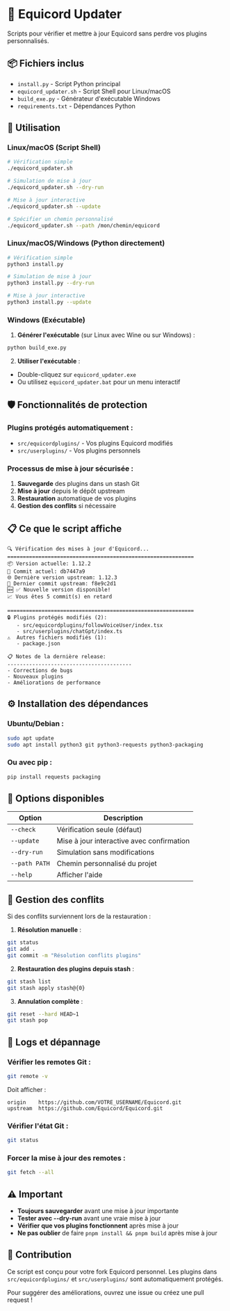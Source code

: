 # 🔄 Equicord Updater

Scripts pour vérifier et mettre à jour Equicord sans perdre vos plugins personnalisés.

## 📦 Fichiers inclus

- `install.py` - Script Python principal
- `equicord_updater.sh` - Script Shell pour Linux/macOS  
- `build_exe.py` - Générateur d'exécutable Windows
- `requirements.txt` - Dépendances Python

## 🚀 Utilisation

### Linux/macOS (Script Shell)

```bash
# Vérification simple
./equicord_updater.sh

# Simulation de mise à jour
./equicord_updater.sh --dry-run

# Mise à jour interactive
./equicord_updater.sh --update

# Spécifier un chemin personnalisé
./equicord_updater.sh --path /mon/chemin/equicord
```

### Linux/macOS/Windows (Python directement)

```bash
# Vérification simple
python3 install.py

# Simulation de mise à jour
python3 install.py --dry-run

# Mise à jour interactive
python3 install.py --update
```

### Windows (Exécutable)

1. **Générer l'exécutable** (sur Linux avec Wine ou sur Windows) :
```bash
python build_exe.py
```

2. **Utiliser l'exécutable** :
- Double-cliquez sur `equicord_updater.exe`
- Ou utilisez `equicord_updater.bat` pour un menu interactif

## 🛡️ Fonctionnalités de protection

### Plugins protégés automatiquement :
- `src/equicordplugins/` - Vos plugins Equicord modifiés
- `src/userplugins/` - Vos plugins personnels

### Processus de mise à jour sécurisée :
1. **Sauvegarde** des plugins dans un stash Git
2. **Mise à jour** depuis le dépôt upstream
3. **Restauration** automatique de vos plugins
4. **Gestion des conflits** si nécessaire

## 📋 Ce que le script affiche

```
🔍 Vérification des mises à jour d'Equicord...
============================================================
📦 Version actuelle: 1.12.2
📝 Commit actuel: db7447a9
🌐 Dernière version upstream: 1.12.3
📝 Dernier commit upstream: f8e9c2d1
🆕 ✅ Nouvelle version disponible!
📈 Vous êtes 5 commit(s) en retard

============================================================
🔒 Plugins protégés modifiés (2):
   - src/equicordplugins/followVoiceUser/index.tsx
   - src/userplugins/chatGpt/index.ts
⚠️  Autres fichiers modifiés (1):
   - package.json

📋 Notes de la dernière release:
----------------------------------------
- Corrections de bugs
- Nouveaux plugins
- Améliorations de performance
```

## ⚙️ Installation des dépendances

### Ubuntu/Debian :
```bash
sudo apt update
sudo apt install python3 git python3-requests python3-packaging
```

### Ou avec pip :
```bash
pip install requests packaging
```

## 🔧 Options disponibles

| Option | Description |
|--------|-------------|
| `--check` | Vérification seule (défaut) |
| `--update` | Mise à jour interactive avec confirmation |
| `--dry-run` | Simulation sans modifications |
| `--path PATH` | Chemin personnalisé du projet |
| `--help` | Afficher l'aide |

## 🚨 Gestion des conflits

Si des conflits surviennent lors de la restauration :

1. **Résolution manuelle** :
```bash
git status
git add .
git commit -m "Résolution conflits plugins"
```

2. **Restauration des plugins depuis stash** :
```bash
git stash list
git stash apply stash@{0}
```

3. **Annulation complète** :
```bash
git reset --hard HEAD~1
git stash pop
```

## 📝 Logs et dépannage

### Vérifier les remotes Git :
```bash
git remote -v
```
Doit afficher :
```
origin    https://github.com/VOTRE_USERNAME/Equicord.git
upstream  https://github.com/Equicord/Equicord.git
```

### Vérifier l'état Git :
```bash
git status
```

### Forcer la mise à jour des remotes :
```bash
git fetch --all
```

## ⚠️ Important

- **Toujours sauvegarder** avant une mise à jour importante
- **Tester avec --dry-run** avant une vraie mise à jour
- **Vérifier que vos plugins fonctionnent** après mise à jour
- **Ne pas oublier** de faire `pnpm install && pnpm build` après mise à jour

## 🤝 Contribution

Ce script est conçu pour votre fork Equicord personnel. Les plugins dans `src/equicordplugins/` et `src/userplugins/` sont automatiquement protégés.

Pour suggérer des améliorations, ouvrez une issue ou créez une pull request ! 